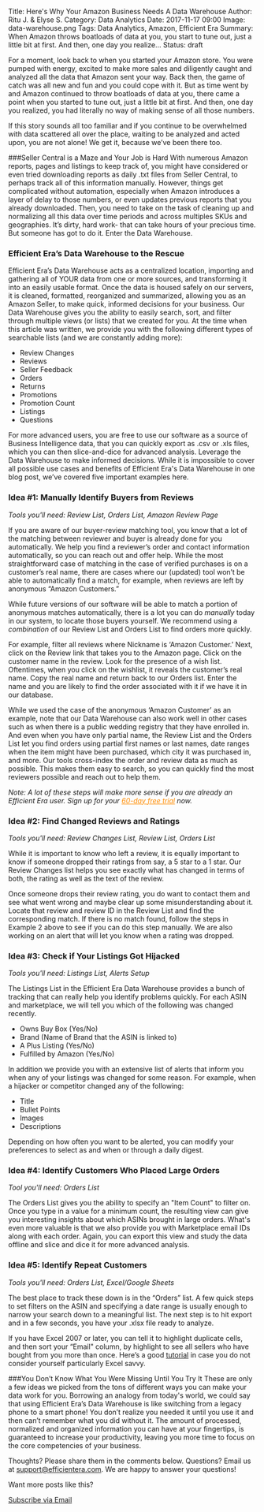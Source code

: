 Title: Here's Why Your Amazon Business Needs A Data Warehouse
Author: Ritu J. & Elyse S.
Category: Data Analytics
Date: 2017-11-17 09:00
Image: data-warehouse.png
Tags: Data Analytics, Amazon, Efficient Era
Summary: When Amazon throws boatloads of data at you, you start to tune out, just a little bit at first. And then, one day you realize...
Status: draft

For a moment, look back to when you started your Amazon store. You were pumped with energy, excited to make more sales and diligently caught and analyzed all the data that Amazon sent your way. Back then, the game of catch was all new and fun and you could cope with it. But as time went by and Amazon continued to throw boatloads of data at you, there came a point when you started to tune out, just a little bit at first. And then, one day you realized, you had literally no way of making sense of all those numbers.

If this story sounds all too familiar and if you continue to be overwhelmed with data scattered all over the place, waiting to be analyzed and acted upon, you are not alone! We get it, because we’ve been there too.

###Seller Central is a Maze and Your Job is Hard
With numerous Amazon reports, pages and listings to keep track of, you might have considered or even tried downloading reports as daily .txt files from Seller Central, to perhaps track all of this information manually. However, things get complicated without automation, especially when Amazon introduces a layer of delay to those numbers, or even updates previous reports that you already downloaded. Then, you need to take on the task of cleaning up and normalizing all this data over time periods and across multiples SKUs and geographies. It’s dirty, hard work- that can take hours of your precious time. But someone has got to do it. Enter the Data Warehouse.

### Efficient Era’s Data Warehouse to the Rescue
Efficient Era’s Data Warehouse acts as a centralized location, importing and gathering all of YOUR data from one or more sources, and transforming it into an easily usable format. Once the data is housed safely on our servers, it is cleaned, formatted, reorganized and summarized, allowing you as an Amazon Seller, to make quick, informed decisions for your business. Our Data Warehouse gives you the ability to easily search, sort, and filter through multiple views (or lists) that we created for you. At the time when this article was written, we provide you with the following different types of searchable lists (and we are constantly adding more):

- Review Changes
- Reviews
- Seller Feedback
- Orders
- Returns
- Promotions
- Promotion Count
- Listings
- Questions

For more advanced users, you are free to use our software as a source of Business Intelligence data, that you can quickly export as .csv or .xls files, which you can then slice-and-dice for advanced analysis. Leverage the Data Warehouse to make informed decisions.
While it is impossible to cover all possible use cases and benefits of Efficient Era's Data Warehouse in one blog post, we’ve covered five important examples here.

### Idea #1: Manually Identify Buyers from Reviews

*Tools you'll need: Review List, Orders List, Amazon Review Page*

If you are aware of our buyer-review matching tool, you know that a lot of the matching between reviewer and buyer is already done for you automatically. We help you find a reviewer’s order and contact information automatically, so you can reach out and offer help. While the most straightforward case of matching in the case of verified purchases is on a customer’s real name, there are cases where our (updated) tool won’t be able to automatically find a match, for example, when reviews are left by anonymous  “Amazon Customers.”

While future versions of our software will be able to match a portion of anonymous matches automatically, there is a lot you can do *manually* today in our system, to locate those buyers yourself. We recommend using a *combination* of our Review List and Orders List to find orders more quickly.

For example, filter all reviews where Nickname is ‘Amazon Customer.’ Next, click on the Review link that takes you to the Amazon page. Click on the customer name in the review. Look for the presence of a wish list. Oftentimes, when you click on the wishlist, it reveals the customer’s real name. Copy the real name and return back to our Orders list. Enter the name and you are likely to find the order associated with it if we have it in our database.

While we used the case of the anonymous ‘Amazon Customer’ as an example, note that our Data Warehouse can also work well in other cases such as when there is a public wedding registry that they have enrolled in. And even when you have only partial name, the Review List and the Orders List let you find orders using partial first names or last names, date ranges when the item might have been purchased, which city it was purchased in, and more.
Our tools cross-index the order and review data as much as possible. This makes them easy to search, so you can quickly find the most reviewers possible and reach out to help them.

*Note: A lot of these steps will make more sense if you are already an Efficient Era user. Sign up for your <a href="https://app.efficientera.com/signup/?" style="color:darkorange"> 60-day free trial</a> now.*

### Idea #2: Find Changed Reviews and Ratings
*Tools you'll need: Review Changes List, Review List, Orders List*

While it is important to know who left a review, it is equally important to know if someone dropped their ratings from say, a 5 star to a 1 star. Our Review Changes list helps you see exactly what has changed in terms of both, the rating as well as the text of the review.

Once someone drops their review rating, you do want to contact them and see what went wrong and maybe clear up some misunderstanding about it. Locate that review and review ID in the Review List and find the corresponding match. If there is no match found, follow the steps in Example 2 above to see if you can do this step manually. We are also working on an alert that will let you know when a rating was dropped.

### Idea #3: Check if Your Listings Got Hijacked
*Tools you'll need: Listings List, Alerts Setup*

The Listings List in the Efficient Era Data Warehouse provides a bunch of tracking that can really help you identify problems quickly.  For each ASIN and marketplace, we will tell you which of the following was changed recently.

- Owns Buy Box (Yes/No)
- Brand (Name of Brand that the ASIN is linked to)
- A Plus Listing	 (Yes/No)
- Fulfilled by Amazon (Yes/No)

In addition we provide you with an extensive list of alerts that inform you when any of your listings was changed for some reason. For example, when a hijacker or competitor changed any of the following:

- Title
- Bullet Points
- Images
- Descriptions

Depending on how often you want to be alerted, you can modify your preferences to select as and when or through a daily digest.

### Idea #4: Identify Customers Who Placed Large Orders

*Tool you'll need: Orders List*

The Orders List gives you the ability to specify an "Item Count" to filter on. Once you type in a value for a minimum count, the resulting view can give you interesting insights about which ASINs brought in large orders. What's even more valuable is that we also provide you with Marketplace email IDs along with each order. Again, you can export this view and study the data offline and slice and dice it for more advanced analysis.

### Idea #5: Identify Repeat Customers

*Tools you'll need: Orders List, Excel/Google Sheets*

The best place to track these down is in the “Orders” list. A few quick steps to set filters on the ASIN and specifying a date range is usually enough to narrow your search down to a meaningful list. The next step is to hit export and in a few seconds, you have your .xlsx file ready to analyze.

If you have Excel 2007 or later, you can tell it to highlight duplicate cells, and then sort your “Email" column, by highlight to see all sellers who have bought from you more than once. Here’s a good <a href="https://www.accountingweb.com/technology/excel/identifying-duplicate-values-in-an-excel-list" target="_blank">tutorial</a> in case you do not consider yourself particularly Excel savvy.

###You Don’t Know What You Were Missing Until You Try It
These are only a few ideas we picked from the tons of different ways you can make your data work for you. Borrowing an analogy from today's world, we could say that using Efficient Era’s Data Warehouse is like switching from a legacy phone to a smart phone! You don’t realize you needed it until you use it and then can’t remember what you did without it. The amount of processed, normalized and organized information you can have at your fingertips, is guaranteed to increase your productivity, leaving you more time to focus on the core competencies of your business.

Thoughts? Please share them in the comments below.  Questions? Email us at support@efficientera.com. We are happy to answer your questions!

Want more posts like this?

<a class="btn btn-primary" href="https://efficientera.leadpages.co/leadbox/121f91a73f72a2%3A12c54680e746dc/5687539843203072/" target="_blank">Subscribe via Email</a><script data-leadbox="121f91a73f72a2:12c54680e746dc" data-url="https://efficientera.leadpages.co/leadbox/121f91a73f72a2%3A12c54680e746dc/5687539843203072/" data-config="%7B%7D" type="text/javascript" src="https://efficientera.leadpages.co/leadbox-1468522675.js"></script>




